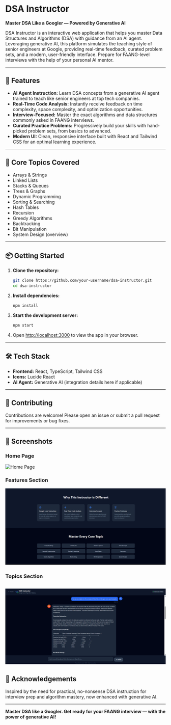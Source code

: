 # DSA Instructor

**Master DSA Like a Googler — Powered by Generative AI**

DSA Instructor is an interactive web application that helps you master Data Structures and Algorithms (DSA) with guidance from an AI agent. Leveraging generative AI, this platform simulates the teaching style of senior engineers at Google, providing real-time feedback, curated problem sets, and a modern, user-friendly interface. Prepare for FAANG-level interviews with the help of your personal AI mentor.

---

## 🚀 Features

- **AI Agent Instruction:** Learn DSA concepts from a generative AI agent trained to teach like senior engineers at top tech companies.
- **Real-Time Code Analysis:** Instantly receive feedback on time complexity, space complexity, and optimization opportunities.
- **Interview-Focused:** Master the exact algorithms and data structures commonly asked in FAANG interviews.
- **Curated Practice Problems:** Progressively build your skills with hand-picked problem sets, from basics to advanced.
- **Modern UI:** Clean, responsive interface built with React and Tailwind CSS for an optimal learning experience.

---

## 🧠 Core Topics Covered

- Arrays & Strings
- Linked Lists
- Stacks & Queues
- Trees & Graphs
- Dynamic Programming
- Sorting & Searching
- Hash Tables
- Recursion
- Greedy Algorithms
- Backtracking
- Bit Manipulation
- System Design (overview)

---

## 📦 Getting Started

1. **Clone the repository:**
   ```sh
   git clone https://github.com/your-username/dsa-instructor.git
   cd dsa-instructor
   ```

2. **Install dependencies:**
   ```sh
   npm install
   ```

3. **Start the development server:**
   ```sh
   npm start
   ```

4. Open [http://localhost:3000](http://localhost:3000) to view the app in your browser.

---

## 🛠️ Tech Stack

- **Frontend:** React, TypeScript, Tailwind CSS
- **Icons:** Lucide React
- **AI Agent:** Generative AI (integration details here if applicable)

---

## 🤝 Contributing

Contributions are welcome! Please open an issue or submit a pull request for improvements or bug fixes.

---

## 📸 Screenshots

### Home Page
![Home Page](dsa&nbsp;instructor.png)

### Features Section
![Features](dsa2.png)

### Topics Section
![Topics](ds3.png)
---

## 🙏 Acknowledgements

Inspired by the need for practical, no-nonsense DSA instruction for interview prep and algorithm mastery, now enhanced with generative AI.

---

**Master DSA like a Googler. Get ready for your FAANG interview — with the power of generative AI!**
